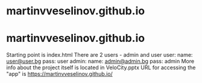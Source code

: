 # martinvveselinov.github.io

# martinvveselinov.github.io
Starting point is index.html
There are 2 users - admin and user
user:
  name: user@user.bg
  pass: user
admin:
  name: admin@admin.bg
  pass: admin
More info about the project itself is located in VeloCity.pptx
URL for accessing the "app" is https://martinvveselinov.github.io/
